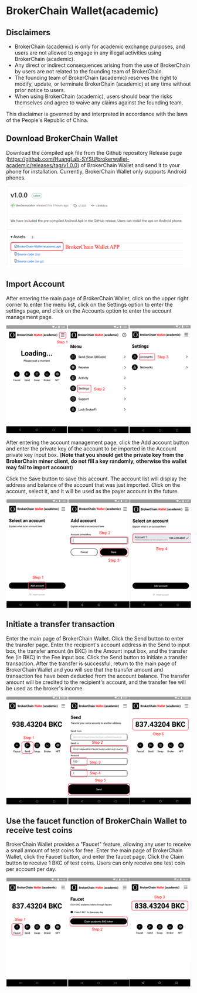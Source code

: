 # BrokerChain Wallet(academic)

## Disclaimers

- BrokerChain (academic) is only for academic exchange purposes, and users are not allowed to engage in any illegal activities using BrokerChain (academic).
- Any direct or indirect consequences arising from the use of BrokerChain by users are not related to the founding team of BrokerChain.
- The founding team of BrokerChain (academic) reserves the right to modify, update, or terminate BrokerChain (academic) at any time without prior notice to users.
- When using BrokerChain (academic), users should bear the risks themselves and agree to waive any claims against the founding team.

This disclaimer is governed by and interpreted in accordance with the laws of the People's Republic of China.

## Download BrokerChain Wallet

Download the compiled apk file from the Github repository Release page (https://github.com/HuangLab-SYSU/brokerwallet-academic/releases/tag/v1.0.0) of BrokerChain Wallet and send it to your phone for installation. Currently, BrokerChain Wallet only supports Android phones.

![test](img/img.png)

## Import Account

After entering the main page of BrokerChain Wallet, click on the upper right corner to enter the menu list, click on the Settings option to enter the settings page, and click on the Accounts option to enter the account management page.

![test1](img/img_1.png)

After entering the account management page, click the Add account button and enter the private key of the account to be imported in the Account private key input box. (**Note that you should get the private key from the BrokerChain miner client, do not fill a key randomly, otherwise the wallet may fail to import account**)

Click the Save button to save this account. The account list will display the address and balance of the account that was just imported. Click on the account, select it, and it will be used as the payer account in the future.

![test2](img/img_2.png)

## Initiate a transfer transaction

Enter the main page of BrokerChain Wallet. Click the Send button to enter the transfer page. Enter the recipient's account address in the Send to input box, the transfer amount (in BKC) in the Amount input box, and the transfer fee (in BKC) in the Fee input box. Click the Send button to initiate a transfer transaction. After the transfer is successful, return to the main page of BrokerChain Wallet and you will see that the transfer amount and transaction fee have been deducted from the account balance. The transfer amount will be credited to the recipient's account, and the transfer fee will be used as the broker's income.

![test3](img/img_3.png)

## Use the faucet function of BrokerChain Wallet to receive test coins

BrokerChain Wallet provides a "Faucet" feature, allowing any user to receive a small amount of test coins for free. Enter the main page of BrokerChain Wallet, click the Faucet button, and enter the faucet page. Click the Claim button to receive 1 BKC of test coins. Users can only receive one test coin per account per day.

![test4](img/img_4.png)
